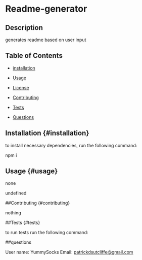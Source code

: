 # Readme-generator


## Description

generates readme based on user input

## Table of Contents

* [installation](#installation)

* [Usage](#usage)

* [License](#license)

* [Contributing](#contributing)

* [Tests](#tests)

* [Questions](#questions)

## Installation {#installation}

to install necessary dependencies, run the following command:

npm i

## Usage {#usage}

none

undefined

##Contributing {#contributing}

nothing

##Tests {#tests}

to run tests run the following command:



##questions 

User name: YummySocks
Email: patrickdsutcliffe@gmail.com
